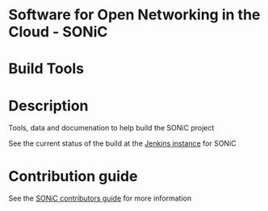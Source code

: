 # Software for Open Networking in the Cloud - SONiC
# Build Tools

# Description
Tools, data and documenation to help build the SONiC project

See the current status of the build at the [Jenkins instance](https://sonic-jenkins.westus.cloudapp.azure.com/) for SONiC

# Contribution guide

See the [SONiC contributors guide](https://azure.github.io/SONiC/CONTRIBUTING.md) for more information
